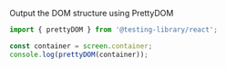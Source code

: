 
Output the DOM structure using PrettyDOM

```js
import { prettyDOM } from '@testing-library/react';

const container = screen.container;
console.log(prettyDOM(container));
```


